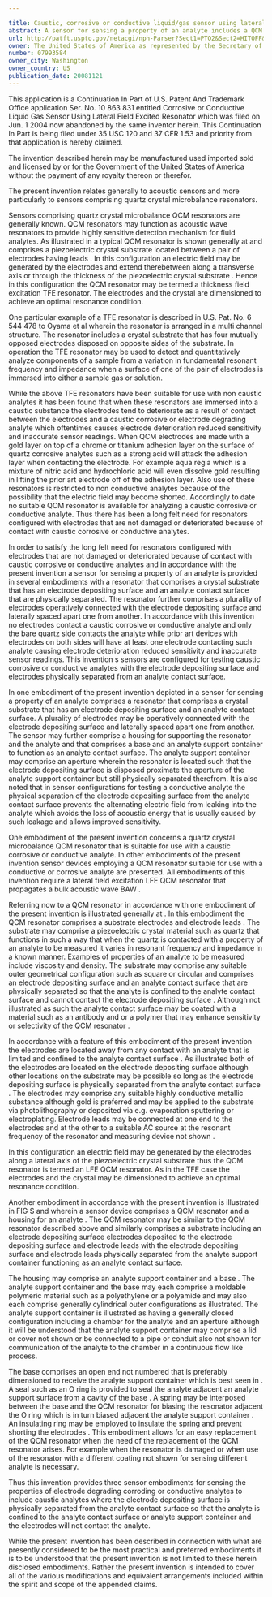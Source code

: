 ```yaml
---

title: Caustic, corrosive or conductive liquid/gas sensor using lateral-field-excited resonator
abstract: A sensor for sensing a property of an analyte includes a QCM resonator that has a crystal substrate that includes an electrode depositing surface and an analyte contact surface that are physically separated. The resonator further includes a plurality of electrodes operatively connected with the electrode depositing surface and laterally spaced apart one from another.
url: http://patft.uspto.gov/netacgi/nph-Parser?Sect1=PTO2&Sect2=HITOFF&p=1&u=%2Fnetahtml%2FPTO%2Fsearch-adv.htm&r=1&f=G&l=50&d=PALL&S1=07993584&OS=07993584&RS=07993584
owner: The United States of America as represented by the Secretary of the Army
number: 07993584
owner_city: Washington
owner_country: US
publication_date: 20081121
---
```

This application is a Continuation In Part of U.S. Patent And Trademark Office application Ser. No. 10 863 831 entitled Corrosive or Conductive Liquid Gas Sensor Using Lateral Field Excited Resonator which was filed on Jun. 1 2004 now abandoned by the same inventor herein. This Continuation In Part is being filed under 35 USC 120 and 37 CFR 1.53 and priority from that application is hereby claimed.

The invention described herein may be manufactured used imported sold and licensed by or for the Government of the United States of America without the payment of any royalty thereon or therefor.

The present invention relates generally to acoustic sensors and more particularly to sensors comprising quartz crystal microbalance resonators.

Sensors comprising quartz crystal microbalance QCM resonators are generally known. QCM resonators may function as acoustic wave resonators to provide highly sensitive detection mechanism for fluid analytes. As illustrated in a typical QCM resonator is shown generally at and comprises a piezoelectric crystal substrate located between a pair of electrodes having leads . In this configuration an electric field may be generated by the electrodes and extend therebetween along a transverse axis or through the thickness of the piezoelectric crystal substrate . Hence in this configuration the QCM resonator may be termed a thickness field excitation TFE resonator. The electrodes and the crystal are dimensioned to achieve an optimal resonance condition.

One particular example of a TFE resonator is described in U.S. Pat. No. 6 544 478 to Oyama et al wherein the resonator is arranged in a multi channel structure. The resonator includes a crystal substrate that has four mutually opposed electrodes disposed on opposite sides of the substrate. In operation the TFE resonator may be used to detect and quantitatively analyze components of a sample from a variation in fundamental resonant frequency and impedance when a surface of one of the pair of electrodes is immersed into either a sample gas or solution.

While the above TFE resonators have been suitable for use with non caustic analytes it has been found that when these resonators are immersed into a caustic substance the electrodes tend to deteriorate as a result of contact between the electrodes and a caustic corrosive or electrode degrading analyte which oftentimes causes electrode deterioration reduced sensitivity and inaccurate sensor readings. When QCM electrodes are made with a gold layer on top of a chrome or titanium adhesion layer on the surface of quartz corrosive analytes such as a strong acid will attack the adhesion layer when contacting the electrode. For example aqua regia which is a mixture of nitric acid and hydrochloric acid will even dissolve gold resulting in lifting the prior art electrode off of the adhesion layer. Also use of these resonators is restricted to non conductive analytes because of the possibility that the electric field may become shorted. Accordingly to date no suitable QCM resonator is available for analyzing a caustic corrosive or conductive analyte. Thus there has been a long felt need for resonators configured with electrodes that are not damaged or deteriorated because of contact with caustic corrosive or conductive analytes.

In order to satisfy the long felt need for resonators configured with electrodes that are not damaged or deteriorated because of contact with caustic corrosive or conductive analytes and in accordance with the present invention a sensor for sensing a property of an analyte is provided in several embodiments with a resonator that comprises a crystal substrate that has an electrode depositing surface and an analyte contact surface that are physically separated. The resonator further comprises a plurality of electrodes operatively connected with the electrode depositing surface and laterally spaced apart one from another. In accordance with this invention no electrodes contact a caustic corrosive or conductive analyte and only the bare quartz side contacts the analyte while prior art devices with electrodes on both sides will have at least one electrode contacting such analyte causing electrode deterioration reduced sensitivity and inaccurate sensor readings. This invention s sensors are configured for testing caustic corrosive or conductive analytes with the electrode depositing surface and electrodes physically separated from an analyte contact surface.

In one embodiment of the present invention depicted in a sensor for sensing a property of an analyte comprises a resonator that comprises a crystal substrate that has an electrode depositing surface and an analyte contact surface. A plurality of electrodes may be operatively connected with the electrode depositing surface and laterally spaced apart one from another. The sensor may further comprise a housing for supporting the resonator and the analyte and that comprises a base and an analyte support container to function as an analyte contact surface. The analyte support container may comprise an aperture wherein the resonator is located such that the electrode depositing surface is disposed proximate the aperture of the analyte support container but still physically separated therefrom. It is also noted that in sensor configurations for testing a conductive analyte the physical separation of the electrode depositing surface from the analyte contact surface prevents the alternating electric field from leaking into the analyte which avoids the loss of acoustic energy that is usually caused by such leakage and allows improved sensitivity.

One embodiment of the present invention concerns a quartz crystal microbalance QCM resonator that is suitable for use with a caustic corrosive or conductive analyte. In other embodiments of the present invention sensor devices employing a QCM resonator suitable for use with a conductive or corrosive analyte are presented. All embodiments of this invention require a lateral field excitation LFE QCM resonator that propagates a bulk acoustic wave BAW .

Referring now to a QCM resonator in accordance with one embodiment of the present invention is illustrated generally at . In this embodiment the QCM resonator comprises a substrate electrodes and electrode leads . The substrate may comprise a piezoelectric crystal material such as quartz that functions in such a way that when the quartz is contacted with a property of an analyte to be measured it varies in resonant frequency and impedance in a known manner. Examples of properties of an analyte to be measured include viscosity and density. The substrate may comprise any suitable outer geometrical configuration such as square or circular and comprises an electrode depositing surface and an analyte contact surface that are physically separated so that the analyte is confined to the analyte contact surface and cannot contact the electrode depositing surface . Although not illustrated as such the analyte contact surface may be coated with a material such as an antibody and or a polymer that may enhance sensitivity or selectivity of the QCM resonator .

In accordance with a feature of this embodiment of the present invention the electrodes are located away from any contact with an analyte that is limited and confined to the analyte contact surface . As illustrated both of the electrodes are located on the electrode depositing surface although other locations on the substrate may be possible so long as the electrode depositing surface is physically separated from the analyte contact surface . The electrodes may comprise any suitable highly conductive metallic substance although gold is preferred and may be applied to the substrate via photolithography or deposited via e.g. evaporation sputtering or electroplating. Electrode leads may be connected at one end to the electrodes and at the other to a suitable AC source at the resonant frequency of the resonator and measuring device not shown .

In this configuration an electric field may be generated by the electrodes along a lateral axis of the piezoelectric crystal substrate thus the QCM resonator is termed an LFE QCM resonator. As in the TFE case the electrodes and the crystal may be dimensioned to achieve an optimal resonance condition.

Another embodiment in accordance with the present invention is illustrated in FIG S and wherein a sensor device comprises a QCM resonator and a housing for an analyte . The QCM resonator may be similar to the QCM resonator described above and similarly comprises a substrate including an electrode depositing surface electrodes deposited to the electrode depositing surface and electrode leads with the electrode depositing surface and electrode leads physically separated from the analyte support container functioning as an analyte contact surface.

The housing may comprise an analyte support container and a base . The analyte support container and the base may each comprise a moldable polymeric material such as a polyethylene or a polyamide and may also each comprise generally cylindrical outer configurations as illustrated. The analyte support container is illustrated as having a generally closed configuration including a chamber for the analyte and an aperture although it will be understood that the analyte support container may comprise a lid or cover not shown or be connected to a pipe or conduit also not shown for communication of the analyte to the chamber in a continuous flow like process.

The base comprises an open end not numbered that is preferably dimensioned to receive the analyte support container which is best seen in . A seal such as an O ring is provided to seal the analyte adjacent an analyte support surface from a cavity of the base . A spring may be interposed between the base and the QCM resonator for biasing the resonator adjacent the O ring which is in turn biased adjacent the analyte support container . An insulating ring may be employed to insulate the spring and prevent shorting the electrodes . This embodiment allows for an easy replacement of the QCM resonator when the need of the replacement of the QCM resonator arises. For example when the resonator is damaged or when use of the resonator with a different coating not shown for sensing different analyte is necessary.

Thus this invention provides three sensor embodiments for sensing the properties of electrode degrading corroding or conductive analytes to include caustic analytes where the electrode depositing surface is physically separated from the analyte contact surface so that the analyte is confined to the analyte contact surface or analyte support container and the electrodes will not contact the analyte.

While the present invention has been described in connection with what are presently considered to be the most practical and preferred embodiments it is to be understood that the present invention is not limited to these herein disclosed embodiments. Rather the present invention is intended to cover all of the various modifications and equivalent arrangements included within the spirit and scope of the appended claims.

